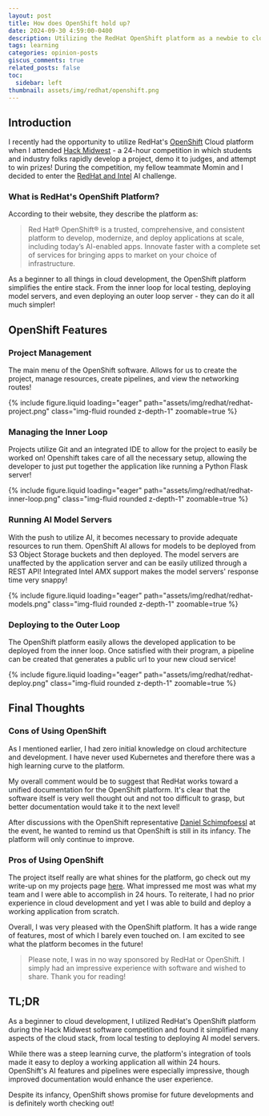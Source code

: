 ```yaml
---
layout: post
title: How does OpenShift hold up?
date: 2024-09-30 4:59:00-0400
description: Utilizing the RedHat OpenShift platform as a newbie to cloud development.
tags: learning
categories: opinion-posts
giscus_comments: true
related_posts: false
toc:
  sidebar: left
thumbnail: assets/img/redhat/openshift.png
---
```


## Introduction

I recently had the opportunity to utilize RedHat's [OpenShift](https://www.redhat.com/en/technologies/cloud-computing/openshift) Cloud platform when I attended [Hack Midwest](https://hackmidwest.com/) - a 24-hour competition in which students and industry folks rapidly develop a project, demo it to judges, and attempt to win prizes! During the competition, my fellow teammate Momin and I decided to enter the [RedHat and Intel](https://hackmidwest.com/#prizes) AI challenge.

### What is RedHat's OpenShift Platform?

According to their website, they describe the platform as:
> Red Hat® OpenShift® is a trusted, comprehensive, and consistent platform to develop, modernize, and deploy applications at scale, including today’s AI-enabled apps. Innovate faster with a complete set of services for bringing apps to market on your choice of infrastructure.

As a beginner to all things in cloud development, the OpenShift platform simplifies the entire stack. From the inner loop for local testing, deploying model servers, and even deploying an outer loop server - they can do it all much simpler!

## OpenShift Features

### Project Management

The main menu of the OpenShift software. Allows for us to create the project, manage resources, create pipelines, and view the networking routes!

{% include figure.liquid loading="eager" path="assets/img/redhat/redhat-project.png" class="img-fluid rounded z-depth-1" zoomable=true %}

### Managing the Inner Loop

Projects utilize Git and an integrated IDE to allow for the project to easily be worked on! Openshift takes care of all the necessary setup, allowing the developer to just put together the application like running a Python Flask server!

{% include figure.liquid loading="eager" path="assets/img/redhat/redhat-inner-loop.png" class="img-fluid rounded z-depth-1" zoomable=true %}

### Running AI Model Servers

With the push to utilize AI, it becomes necessary to provide adequate resources to run them. OpenShift AI allows for models to be deployed from S3 Object Storage buckets and then deployed. The model servers are unaffected by the application server and can be easily utilized through a REST API! Integrated Intel AMX support makes the model servers' response time very snappy!

{% include figure.liquid loading="eager" path="assets/img/redhat/redhat-models.png" class="img-fluid rounded z-depth-1" zoomable=true %}

### Deploying to the Outer Loop

The OpenShift platform easily allows the developed application to be deployed from the inner loop. Once satisfied with their program, a pipeline can be created that generates a public url to your new cloud service!

{% include figure.liquid loading="eager" path="assets/img/redhat/redhat-deploy.png" class="img-fluid rounded z-depth-1" zoomable=true %}

## Final Thoughts

### Cons of Using OpenShift
As I mentioned earlier, I had zero initial knowledge on cloud architecture and development. I have never used Kubernetes and therefore there was a high learning curve to the platform.

My overall comment would be to suggest that RedHat works toward a unified documentation for the OpenShift platform. It's clear that the software itself is very well thought out and not too difficult to grasp, but better documentation would take it to the next level!

After discussions with the OpenShift representative [Daniel Schimpfoessl](https://sessionize.com/schimpfoessl/) at the event, he wanted to remind us that OpenShift is still in its infancy. The platform will only continue to improve.

### Pros of Using OpenShift
The project itself really are what shines for the platform, go check out my write-up on my projects page [here](/projects). What impressed me most was what my team and I were able to accomplish in 24 hours. To reiterate, I had no prior experience in cloud development and yet I was able to build and deploy a working application from scratch.

Overall, I was very pleased with the OpenShift platform. It has a wide range of features, most of which I barely even touched on. I am excited to see what the platform becomes in the future!

> Please note, I was in no way sponsored by RedHat or OpenShift. I simply had an impressive experience with software and wished to share. Thank you for reading!

## TL;DR
As a beginner to cloud development, I utilized RedHat's OpenShift platform during the Hack Midwest software competition and found it simplified many aspects of the cloud stack, from local testing to deploying AI model servers. 

While there was a steep learning curve, the platform's integration of tools made it easy to deploy a working application all within 24 hours. OpenShift's AI features and pipelines were especially impressive, though improved documentation would enhance the user experience. 

Despite its infancy, OpenShift shows promise for future developments and is definitely worth checking out!